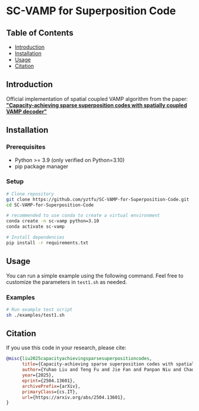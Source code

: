 # SC-VAMP for Superposition Code


## Table of Contents
- [Introduction](#introduction)
- [Installation](#installation)
- [Usage](#usage)
- [Citation](#citation)


## Introduction

Official implementation of spatial coupled VAMP algorithm from the paper:  
[**"Capacity-achieving sparse superposition codes with spatially coupled VAMP decoder"**](https://arxiv.org/abs/2504.13601)



## Installation

### Prerequisites
- Python >= 3.9 (only verified on Python=3.10)
- pip package manager

### Setup
```bash
# Clone repository
git clone https://github.com/yztfu/SC-VAMP-for-Superposition-Code.git
cd SC-VAMP-for-Superposition-Code

# recommended to use conda to create a virtual environment
conda create -n sc-vamp python=3.10
conda activate sc-vamp

# Install dependencies
pip install -r requirements.txt
```


## Usage

You can run a simple example using the following command. Feel free to customize the parameters in `test1.sh` as needed.

### Examples
```bash
# Run example test script
sh ./examples/test1.sh
```


## Citation

If you use this code in your research, please cite:
```bibtex
@misc{liu2025capacityachievingsparsesuperpositioncodes,
      title={Capacity-achieving sparse superposition codes with spatially coupled VAMP decoder}, 
      author={Yuhao Liu and Teng Fu and Jie Fan and Panpan Niu and Chaowen Deng and Zhongyi Huang},
      year={2025},
      eprint={2504.13601},
      archivePrefix={arXiv},
      primaryClass={cs.IT},
      url={https://arxiv.org/abs/2504.13601}, 
}
```

